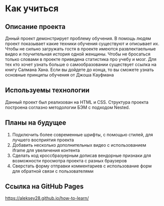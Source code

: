 # Как учиться

## Описание проекта

Днный проект демонстрирует проблему обучения. В помощь людям проект показывает какие техники обучения существуют и описывает их. Чтобы не сильно загружать гостя в проекте имеются развлектаельные видео и поучительная история одной женщины.
Чтобы не бросаться только словами в проекте приведена статистика про учебу и мозг.
Для тех кто хочет узнать больше о самообразовании существует ссылка на книгу Салмана Хана.
Если вы дойдете до конца, то вы сможете узнать основные принципы обучения от Джоша Кауфмана

## Используемы технологии

Данный проект был реализован на HTML и CSS. Структура проекта построена соглазно методологии БЭМ с подходом Nested.

## Планы на будущее

1. Подключить более современные шрифты, с помощью стилей, для лучшего восприятия проекта
2. Добавить несколько дополнительных видео с использованием iframe для увеличения контента
3. Сделать код кроссбразуерным дописав вендорные признаки для возможности просмотра проекта с разных браузеров
4. Сверстать форму отправки комментариев с использование форм для обратной связи с пользователями

## Ссылка на GitHub Pages

https://aleksey28.github.io/how-to-learn/
